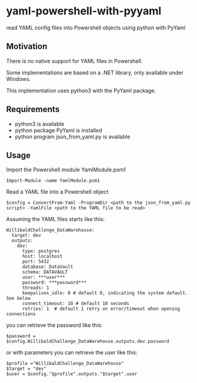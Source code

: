 # yaml-powershell-with-pyyaml
read YAML config files into Powershell objects using python with PyYaml

## Motivation
There is no native support for YAML files in Powershell.

Some implementations are based on a .NET library, only available under Windows.

This implementation uses python3 with the PyYaml package.

## Requirements
* python3 is available
* python package PyYaml is installed
* python program json_from_yaml.py is available
  
## Usage
Import the Powershell module YamlModule.psm1

``Import-Module -name YamlModule.psm1``

Read a YAML file into a Powershell object

``$config = ConvertFrom-Yaml -ProgramDir <path to the json_from_yaml.py script> -YamlFile <path to the YAML file to be read>``

Assuming the YAML files starts like this:

```
WillibaldChallenge_DataWarehouse:
  target: dev
  outputs:
    dev:
      type: postgres
      host: localhost
      port: 5432
      database: DataVault
      schema: DATAVAULT
      user: ***user***
      password: ***password***
      threads: 1
      keepalives_idle: 0 # default 0, indicating the system default. See below
      connect_timeout: 10 # default 10 seconds
      retries: 1  # default 1 retry on error/timeout when opening connections
```

you can retrieve the password like this:

``$password = $config.WillibaldChallenge_DataWarehouse.outputs.dev.password``

or with parameters you can retrieve the user like this:

```
$profile ="WillibaldChallenge_DataWarehouse"
$target = "dev"
$user = $config."$profile".outputs."$target".user
```

